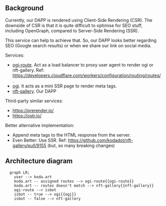 ## Background

Currently, our DAPP is rendered using Client-Side Rendering (CSR). The downside of CSR is that it is quite difficult to optimise for SEO stuff, including OpenGraph, compared to Server-Side Rendering (SSR).

This service can help to achieve that. So, our DAPP looks better regarding SEO (Google search results) or when we share our link on social media.

Services:

- [ogi-route](https://github.com/kodadot/workers/tree/main/services/ogi-route). Act as a load balancer to proxy user agent to render ogi or nft-gallery. Ref: https://developers.cloudflare.com/workers/configuration/routing/routes/.
- [ogi](https://github.com/kodadot/workers/tree/main/ogi). It acts as a mini SSR page to render meta tags.
- [nft-gallery](https://github.com/kodadot/nft-gallery). Our DAPP

Third-party similar services:

- https://prerender.io/
- https://ostr.io/

Better alternative implementation:

- Append meta tags to the HTML response from the server.
- Even Better: Use SSR. Ref: https://github.com/kodadot/nft-gallery/pull/9155 (but, so many breaking changes)

## Architecture diagram

```mermaid
  graph LR;
	user --> koda.art
	koda.art -- assigned routes --> ogi-route{{ogi-route}}
	koda.art -- routes doesn't match --> nft-gallery{{nft-gallery}}
	ogi-route --> isbot
	isbot -- true --> ogi{{ogi}}
	isbot -- false --> nft-gallery
```
